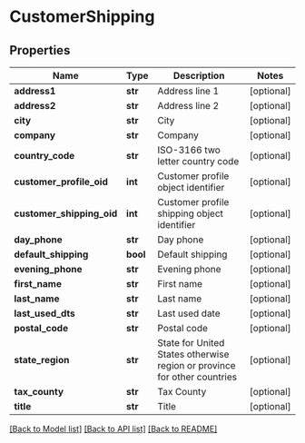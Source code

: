 # CustomerShipping

## Properties
Name | Type | Description | Notes
------------ | ------------- | ------------- | -------------
**address1** | **str** | Address line 1 | [optional] 
**address2** | **str** | Address line 2 | [optional] 
**city** | **str** | City | [optional] 
**company** | **str** | Company | [optional] 
**country_code** | **str** | ISO-3166 two letter country code | [optional] 
**customer_profile_oid** | **int** | Customer profile object identifier | [optional] 
**customer_shipping_oid** | **int** | Customer profile shipping object identifier | [optional] 
**day_phone** | **str** | Day phone | [optional] 
**default_shipping** | **bool** | Default shipping | [optional] 
**evening_phone** | **str** | Evening phone | [optional] 
**first_name** | **str** | First name | [optional] 
**last_name** | **str** | Last name | [optional] 
**last_used_dts** | **str** | Last used date | [optional] 
**postal_code** | **str** | Postal code | [optional] 
**state_region** | **str** | State for United States otherwise region or province for other countries | [optional] 
**tax_county** | **str** | Tax County | [optional] 
**title** | **str** | Title | [optional] 

[[Back to Model list]](../README.md#documentation-for-models) [[Back to API list]](../README.md#documentation-for-api-endpoints) [[Back to README]](../README.md)


